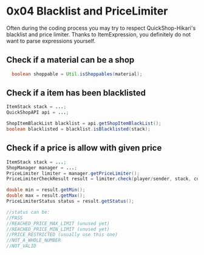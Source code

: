 # 0x04 Blacklist and PriceLimiter

Often during the coding process you may try to respect QuickShop-Hikari's blacklist and price limiter.
Thanks to ItemExpression, you definitely do not want to parse expressions yourself.

## Check if a material can be a shop

```java
  boolean shoppable = Util.isShoppables(material);
```

## Check if a item has been blacklisted

```java
ItemStack stack = ...;
QuickShopAPI api = ...;

ShopItemBlackList blacklist = api.getShopItemBlackList();
boolean blacklisted = blacklist.isBlacklisted(stack);
```

## Check if a price is allow with given price

```java
ItemStack stack = ...;
ShopManager manager = ...;
PriceLimiter limiter = manager.getPriceLimiter();
PriceLimiterCheckResult result = limiter.check(player/sender, stack, currency, price);

double min = result.getMin();
double max = result.getMax();
PriceLimiterStatus status = result.getStatus();

//status can be:
//PASS
//REACHED_PRICE_MAX_LIMIT (unused yet)
//REACHED_PRICE_MIN_LIMIT (unused yet)
//PRICE_RESTRICTED (usually use this one)
//NOT_A_WHOLE_NUMBER
//NOT_VALID
```

